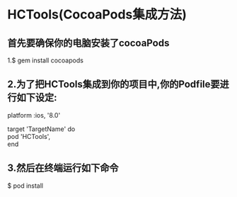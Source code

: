 # HCTools(CocoaPods集成方法)

## 首先要确保你的电脑安装了cocoaPods<br>
1.$ gem install cocoapods<br>

## 2.为了把HCTools集成到你的项目中,你的Podfile要进行如下设定:<br>
platform :ios, '8.0'<br>

target 'TargetName' do<br>
pod 'HCTools',<br>
end<br>

## 3.然后在终端运行如下命令<br>
$ pod install
